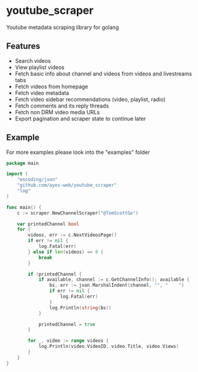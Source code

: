 # youtube_scraper

Youtube metadata scraping library for golang

## Features
- Search videos
- View playlist videos
- Fetch basic info about channel and videos from videos and livestreams tabs
- Fetch videos from homepage
- Fetch video metadata
- Fetch video sidebar recommendations (video, playlist, radio)
- Fetch comments and its reply threads
- Fetch non DRM video media URLs
- Export pagination and scraper state to continue later

## Example
For more examples please look into the "examples" folder

```go
package main

import (
	"encoding/json"
	"github.com/ayes-web/youtube_scraper"
	"log"
)

func main() {
	c := scraper.NewChannelScraper("@TomScottGo")

	var printedChannel bool
	for {
		videos, err := c.NextVideosPage()
		if err != nil {
			log.Fatal(err)
		} else if len(videos) == 0 {
			break
		}

		if !printedChannel {
			if available, channel := c.GetChannelInfo(); available {
				bs, err := json.MarshalIndent(channel, "", "	")
				if err != nil {
					log.Fatal(err)
				}
				log.Println(string(bs))
			}

			printedChannel = true
		}

		for _, video := range videos {
			log.Println(video.VideoID, video.Title, video.Views)
		}
	}
}
```